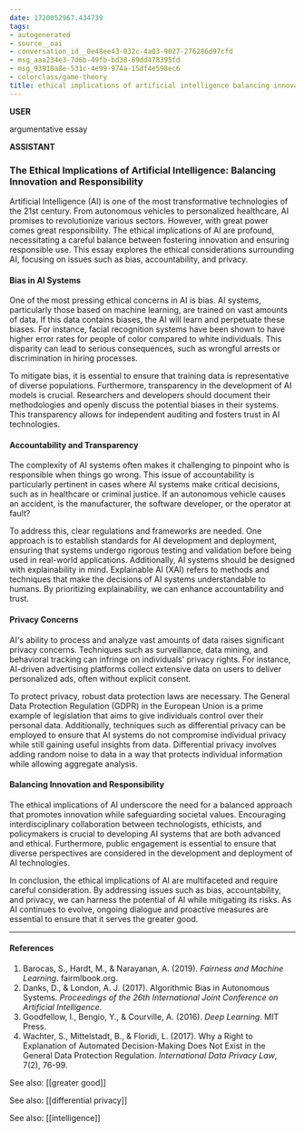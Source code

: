 ```yaml
---
date: 1720052967.434739
tags:
- autogenerated
- source__oai
- conversation_id__0e48ee43-032c-4a03-9027-276286d97cfd
- msg_aaa234e3-7d6b-49fb-bd38-69dd478395fd
- msg_93910a8e-531c-4e99-974a-15df4e598ec6
- colorclass/game-theory
title: ethical implications of artificial intelligence balancing innovation and responsibility
---
```


**USER**

argumentative essay


**ASSISTANT**

### The Ethical Implications of Artificial Intelligence: Balancing Innovation and Responsibility

Artificial Intelligence (AI) is one of the most transformative technologies of the 21st century. From autonomous vehicles to personalized healthcare, AI promises to revolutionize various sectors. However, with great power comes great responsibility. The ethical implications of AI are profound, necessitating a careful balance between fostering innovation and ensuring responsible use. This essay explores the ethical considerations surrounding AI, focusing on issues such as bias, accountability, and privacy.

#### Bias in AI Systems

One of the most pressing ethical concerns in AI is bias. AI systems, particularly those based on machine learning, are trained on vast amounts of data. If this data contains biases, the AI will learn and perpetuate these biases. For instance, facial recognition systems have been shown to have higher error rates for people of color compared to white individuals. This disparity can lead to serious consequences, such as wrongful arrests or discrimination in hiring processes.

To mitigate bias, it is essential to ensure that training data is representative of diverse populations. Furthermore, transparency in the development of AI models is crucial. Researchers and developers should document their methodologies and openly discuss the potential biases in their systems. This transparency allows for independent auditing and fosters trust in AI technologies.

#### Accountability and Transparency

The complexity of AI systems often makes it challenging to pinpoint who is responsible when things go wrong. This issue of accountability is particularly pertinent in cases where AI systems make critical decisions, such as in healthcare or criminal justice. If an autonomous vehicle causes an accident, is the manufacturer, the software developer, or the operator at fault?

To address this, clear regulations and frameworks are needed. One approach is to establish standards for AI development and deployment, ensuring that systems undergo rigorous testing and validation before being used in real-world applications. Additionally, AI systems should be designed with explainability in mind. Explainable AI (XAI) refers to methods and techniques that make the decisions of AI systems understandable to humans. By prioritizing explainability, we can enhance accountability and trust.

#### Privacy Concerns

AI's ability to process and analyze vast amounts of data raises significant privacy concerns. Techniques such as surveillance, data mining, and behavioral tracking can infringe on individuals' privacy rights. For instance, AI-driven advertising platforms collect extensive data on users to deliver personalized ads, often without explicit consent.

To protect privacy, robust data protection laws are necessary. The General Data Protection Regulation (GDPR) in the European Union is a prime example of legislation that aims to give individuals control over their personal data. Additionally, techniques such as differential privacy can be employed to ensure that AI systems do not compromise individual privacy while still gaining useful insights from data. Differential privacy involves adding random noise to data in a way that protects individual information while allowing aggregate analysis.

#### Balancing Innovation and Responsibility

The ethical implications of AI underscore the need for a balanced approach that promotes innovation while safeguarding societal values. Encouraging interdisciplinary collaboration between technologists, ethicists, and policymakers is crucial to developing AI systems that are both advanced and ethical. Furthermore, public engagement is essential to ensure that diverse perspectives are considered in the development and deployment of AI technologies.

In conclusion, the ethical implications of AI are multifaceted and require careful consideration. By addressing issues such as bias, accountability, and privacy, we can harness the potential of AI while mitigating its risks. As AI continues to evolve, ongoing dialogue and proactive measures are essential to ensure that it serves the greater good.

---

#### References

1. Barocas, S., Hardt, M., & Narayanan, A. (2019). *Fairness and Machine Learning*. fairmlbook.org.
2. Danks, D., & London, A. J. (2017). Algorithmic Bias in Autonomous Systems. *Proceedings of the 26th International Joint Conference on Artificial Intelligence*.
3. Goodfellow, I., Bengio, Y., & Courville, A. (2016). *Deep Learning*. MIT Press.
4. Wachter, S., Mittelstadt, B., & Floridi, L. (2017). Why a Right to Explanation of Automated Decision-Making Does Not Exist in the General Data Protection Regulation. *International Data Privacy Law*, 7(2), 76-99.

See also: [[greater good]]


See also: [[differential privacy]]


See also: [[intelligence]]